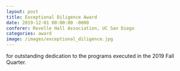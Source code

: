 ```yaml
---
layout: post
title: Exceptional Diligence Award
date: 2019-12-01 00:00:00 -0000
conferer: Revelle Hall Association, UC San Diego
categories: award
image: /images/exceptional_diligence.jpg
---
```

for outstanding dedication to the programs executed in the 2019 Fall Quarter.